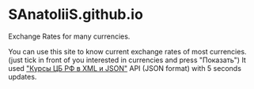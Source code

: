 # SAnatoliiS.github.io
Exchange Rates for many currencies.

You can use this site to know current exchange rates of most currencies.
(just tick in front of you interested in currencies and press "Показать")
It used ["Курсы ЦБ РФ в XML и JSON"](https://www.cbr-xml-daily.ru/) API (JSON format) with 5 seconds updates.
